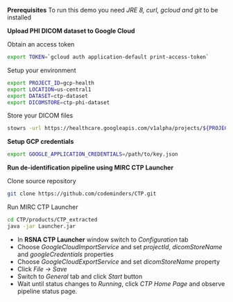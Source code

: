 **Prerequisites**
To run this demo you need _JRE 8, curl, gcloud and git_ to be installed

**Upload PHI DICOM dataset to Google Cloud**


Obtain an access token
```sh
export TOKEN=`gcloud auth application-default print-access-token`
```
Setup your environment
```sh
export PROJECT_ID=gcp-health
export LOCATION=us-central1
export DATASET=ctp-dataset
export DICOMSTORE=ctp-phi-dataset
```

Store your DICOM files 
```sh
stowrs -url https://healthcare.googleapis.com/v1alpha/projects/${PROJECT_ID}/locations/${LOCATION}/datasets/${DATASET}/dicomStores/${DICOMSTORE}/dicomWeb/studies?access_token=$TOKEN SOME_DICOM_FILE.dcm
```

**Setup GCP credentials**
```sh
export GOOGLE_APPLICATION_CREDENTIALS=/path/to/key.json
```

**Run de-identification pipeline using MIRC CTP Launcher**

Clone source repository
```sh
git clone https://github.com/codeminders/CTP.git
```
Run MIRC CTP Launcher
```sh
cd CTP/products/CTP_extracted
java -jar Launcher.jar
```

- In **RSNA CTP Launcher** window switch to _Configuration_ tab
- Choose _GoogleCloudImportService_ and set _projectId_, _dicomStoreName_ and _googleCredentials_ properties
- Choose _GoogleCloudExportService_ and set _dicomStoreName_ property
- Click _File -> Save_
- Switch to _General_ tab and click _Start_ button
- Wait until status changes to _Running_, click _CTP Home Page_ and observe pipeline status page.

